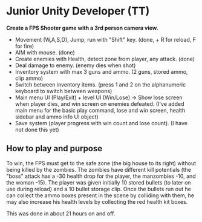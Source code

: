 # Junior Unity Developer (TT)
**Create a FPS Shooter game with a 3rd person camera view.**

- Movement (W,A,S,D), Jump, run with "Shift" key.    (done, + R for reload, F for fire)
- AIM with mouse.    (done)
- Create enemies with Health, detect zone from player, any attack.      (done)
- Deal damage to enemy.     (enemy dies when shot)
- Inventory system with max 3 guns and ammo.      (2 guns, stored ammo, clip ammo)
- Switch between inventory items.         (press 1 and 2 on the alphanumeric keyboard to switch between weapons)
- Main menu UI (Play/Exit) + level UI (Win/Lose) -> Show lose screen when player dies, and win screen on enemies defeated.       (I've added main menu for the basic play command, lose and win screen, health sidebar and ammo info UI object)
- Save system (player progress with win count and lose count).      (I have not done this yet)


## How to play and purpose
To win, the FPS must get to the safe zone (the big house to its right) without being killed by the zombies. The zombies have different kill potentials (the "boss" attack has a -30 health drop for the player, the manzombies -10, and the woman -15). The player was given initially 10 stored bullets (to later on use during reload) and a 10 bullet storage clip. Once the bullets run out he can collect the ammo boxes present in the scene by colliding with them, he may also increase his health levels by collecting the red health kit boxes.


This was done in about 21 hours on and off.
